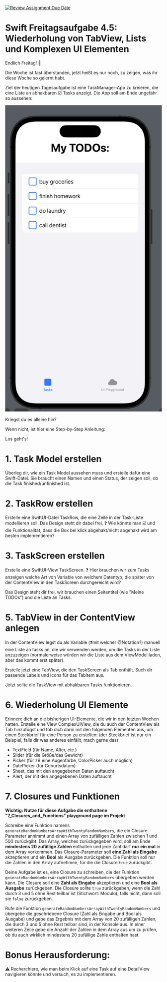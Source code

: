 [![Review Assignment Due Date](https://classroom.github.com/assets/deadline-readme-button-24ddc0f5d75046c5622901739e7c5dd533143b0c8e959d652212380cedb1ea36.svg)](https://classroom.github.com/a/yaShT9dc)
# Swift Freitagsaufgabe 4.5: Wiederholung von TabView, Lists und Komplexen UI Elementen

Endlich Freitag! 📆

Die Woche ist fast überstanden, jetzt heißt es nur noch, zu zeigen, was ihr diese Woche so gelernt habt.

Ziel der heutigen Tagesaufgabe ist eine TaskManager-App zu kreieren, die eine Liste an abhakbaren ☑ Tasks anzeigt.
Die App soll am Ende ungefähr so aussehen:

<img src="./taskImage.png">

Kriegst du es alleine hin?

Wenn nicht, ist hier eine Step-by-Step Anleitung:

Los geht's!

# 1. Task Model erstellen

Überleg dir, wie ein Task Model aussehen muss und erstelle dafür eine Swift-Datei. Sie braucht einen Namen und einen Status, der zeigen soll, ob die Task finished/unfinished ist.

# 2. TaskRow erstellen

Erstelle eine SwiftUI-Datei TaskRow, die eine Zeile in der Task-Liste modellieren soll. Das Design steht dir dabei frei.
❓ Wie könnte man ☑️ und die Funktionalität, dass die Box bei klick abgehakt/nicht abgehakt wird am besten implementieren?

# 3. TaskScreen erstellen

Erstelle eine SwiftUI-View TaskScreen.
❓ Hier brauchen wir zum Tasks anzeigen welche Art von Variable von welchem Datentyp, die später von der ContentView in den TaskScreen durchgereicht wird?

Das Design steht dir frei, wir brauchen einen Seitentitel (wie "Meine TODOs") und die Liste an Tasks.

# 5. TabView in der ContentView anlegen

In der ContentView legst du als Variable (❓mit welcher @Notation?) manuell eine Liste an tasks an, die wir verwenden werden, um die Tasks in der Liste anzuzeigen (normalerweise würden wir die Liste aus dem ViewModel laden, aber das kommt erst später).

Erstelle jetzt eine TabView, die den TaskScreen als Tab enthält.
Such dir passende Labels und Icons für das Tabitem aus.

Jetzt sollte die TaskView mit abhakbaren Tasks funktionieren.

# 6. Wiederholung UI Elemente

Erinnere dich an die bisherigen UI-Elemente, die wir in den letzten Wochen hatten.
Erstelle eine View ComplexUIView, die du auch der ContentView als Tab hinzufügst und tob dich darin mit den folgenden Elementen aus, um einen Steckbrief für eine Person zu erstellen:
(der Steckbrief ist nur ein Beispiel, falls dir was anderes einfällt, mach gerne das)
- TextField (für Name, Alter, etc.)
- Slider (für die Größe/das Gewicht)
- Picker (für zB eine Augenfarbe, ColorPicker auch möglich)
- DatePicker (für Geburtsdatum)
- Sheet, das mit den angegebenen Daten auftaucht
- Alert, der mit den angegebenen Daten auftaucht

# 7. Closures und Funktionen

**Wichtig: Nutze für diese Aufgabe die enthaltene "7_Closures_and_Functions" playground page im Projekt**

Schreibe eine Funktion namens `generateRandomNumbersArrayWithTwentyRandomNumbers`, die ein Closure-Parameter annimmt und einen Array von zufälligen Zahlen zwischen 1 und 500 zurückgibt. Das Array, welches zurückgegeben wird, soll am Ende **mindestens 20 zufällige Zahlen** enthalten und jede Zahl darf **nur ein mal** in dem Array vorkommen. Das Closure-Parameter soll **eine Zahl als Eingabe** akzeptieren und ein **Bool** als Ausgabe zurückgeben. Die Funktion soll nur die Zahlen in den Array aufnehmen, für die die Closure `true` zurückgibt.

Deine Aufgabe ist es, eine Closure zu schreiben, die der Funktion `generateRandomNumbersArrayWithTwentyRandomNumbers` übergeben werden kann. Die Closure soll eine **Zahl als Eingabe** akzeptieren und eine **Bool als Ausgabe** zurückgeben. Die Closure sollte `true` zurückgeben, wenn die Zahl durch 3 und 5 ohne Rest teilbar ist (Stichwort: Modulo), falls nicht, dann soll sie `false` zurückgeben.

 Rufe die Funktion `generateRandomNumbersArrayWithTwentyRandomNumbers` und übergebe die geschriebene Closure (Zahl als Eingabe und Bool als Ausgabe) und gebe das Ergebnis mit dem Array von 20 zufälligen Zahlen, die durch 3 und 5 ohne Rest teilbar sind, in der Konsole aus. In einer weiteren Zeile gebe die Anzahl der Zahlen in dem Array aus um zu prüfen, ob du auch wirklich mindestens 20 zufällige Zahle enthalten hast.

# Bonus Herausforderung:
⚠️ Recherchiere, wie man beim Klick auf eine Task auf eine DetailView navigieren könnte und versuch, es zu implementieren.
